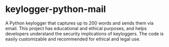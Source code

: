 # keylogger-python-mail
A Python keylogger that captures up to 200 words and sends them via email. This project has educational and ethical purposes, and helps developers understand the security implications of keyloggers. The code is easily customizable and recommended for ethical and legal use.
